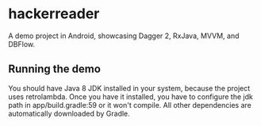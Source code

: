 # hackerreader
A demo project in Android, showcasing Dagger 2, RxJava, MVVM, and DBFlow.

## Running the demo
You should have Java 8 JDK installed in your system, because the project uses retrolambda.
Once you have it installed, you have to configure the jdk path in app/build.gradle:59 or it won't compile.
All other dependencies are automatically downloaded by Gradle.
